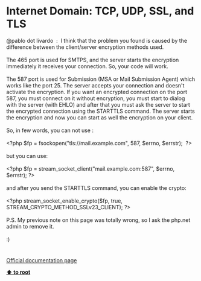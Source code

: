 # Internet Domain: TCP, UDP, SSL, and TLS




<div class="phpcode"><span class="html">
@pablo dot livardo&#xA0; :&#xA0; I think that the problem you found is caused by the difference between the client/server encryption methods used.<br><br>The 465 port is used for SMTPS, and the server starts the encryption immediately it receives your connection. So, your code will work.<br><br>The 587 port is used for Submission (MSA or Mail Submission Agent) which works like the port 25. The server accepts your connection and doesn&apos;t activate the encryption. If you want an encrypted connection on the port 587, you must connect on it without encryption, you must start to dialog with the server (with EHLO) and after that you must ask the server to start the encrypted connection using the STARTTLS command. The server starts the encryption and now you can start as well the encryption on your client. <br><br>So, in few words, you can not use : <br><br><span class="default">&lt;?php $fp </span><span class="keyword">= </span><span class="default">fsockopen</span><span class="keyword">(</span><span class="string">&quot;tls://mail.example.com&quot;</span><span class="keyword">, </span><span class="default">587</span><span class="keyword">, </span><span class="default">$errno</span><span class="keyword">, </span><span class="default">$errstr</span><span class="keyword">);&#xA0; </span><span class="default">?&gt;</span>&#xA0; <br><br>but you can use:<br><br> <span class="default">&lt;?php $fp </span><span class="keyword">= </span><span class="default">stream_socket_client</span><span class="keyword">(</span><span class="string">&quot;mail.example.com:587&quot;</span><span class="keyword">, </span><span class="default">$errno</span><span class="keyword">, </span><span class="default">$errstr</span><span class="keyword">); </span><span class="default">?&gt;</span>&#xA0; <br><br>and after you send the STARTTLS command, you can enable the crypto:<br><br><span class="default">&lt;?php stream_socket_enable_crypto</span><span class="keyword">(</span><span class="default">$fp</span><span class="keyword">, </span><span class="default">true</span><span class="keyword">, </span><span class="default">STREAM_CRYPTO_METHOD_SSLv23_CLIENT</span><span class="keyword">); </span><span class="default">?&gt;<br></span><br>P.S. My previous note on this page was totally wrong, so I ask the php.net admin to remove it.<br><br>:)</span>
</div>
  

#

[Official documentation page](https://www.php.net/manual/en/transports.inet.php)

**[⬆ to root](/)**